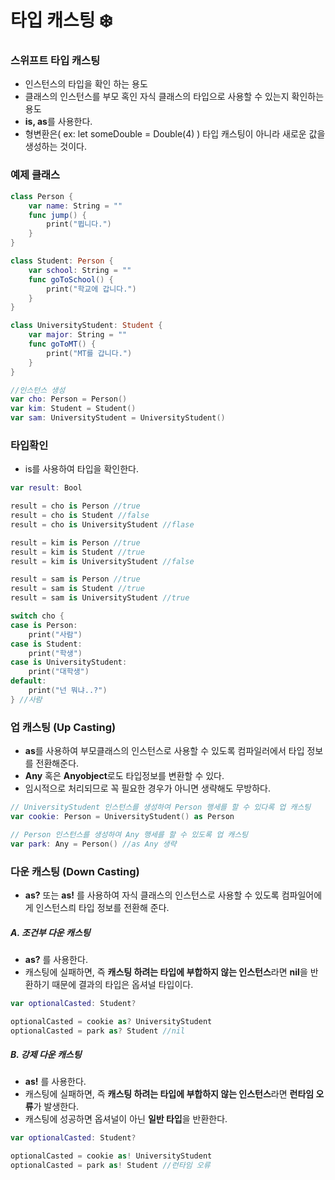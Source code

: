 # 타입 캐스팅 ❄️



### 스위프트 타입 캐스팅

- 인스턴스의 타입을 확인 하는 용도
- 클래스의 인스턴스를 부모 혹인 자식 클래스의 타입으로 사용할 수 있는지 확인하는 용도
- **is, as**를 사용한다.
- 형변환은( ex: let someDouble = Double(4) ) 타입 캐스팅이 아니라 새로운 값을 생성하는 것이다.

### 예제 클래스

``` swift
class Person {
    var name: String = ""
    func jump() {
        print("뜁니다.")
    }
}

class Student: Person {
    var school: String = ""
    func goToSchool() {
        print("학교에 갑니다.")
    }
}

class UniversityStudent: Student {
    var major: String = ""
    func goToMT() {
        print("MT를 갑니다.")
    }
}

//인스턴스 생성
var cho: Person = Person()
var kim: Student = Student()
var sam: UniversityStudent = UniversityStudent()
```



### 타입확인

- is를 사용하여 타입을 확인한다.

``` swift
var result: Bool

result = cho is Person //true
result = cho is Student //false
result = cho is UniversityStudent //flase

result = kim is Person //true
result = kim is Student //true
result = kim is UniversityStudent //false

result = sam is Person //true
result = sam is Student //true
result = sam is UniversityStudent //true

switch cho {
case is Person:
    print("사람")
case is Student:
    print("학생")
case is UniversityStudent:
    print("대학생")
default:
    print("넌 뭐냐..?")
} //사람
```

### 업 캐스팅 (Up Casting)

- **as**를 사용하여 부모클래스의 인스턴스로 사용할 수 있도록 컴파일러에서 타입 정보를 전환해준다.
- **Any** 혹은 **Anyobject**로도 타입정보를 변환할 수 있다.
- 임시적으로 처리되므로 꼭 필요한 경우가 아니면 생략해도 무방하다.

``` swift 
// UniversityStudent 인스턴스를 생성하여 Person 행세를 할 수 있다록 업 캐스팅
var cookie: Person = UniversityStudent() as Person

// Person 인스턴스를 생성하여 Any 행세를 할 수 있도록 업 캐스팅
var park: Any = Person() //as Any 생략
```



### 다운 캐스팅 (Down Casting)

- **as?** 또는 **as!** 를 사용하여 자식 클래스의 인스턴스로 사용할 수 있도록 컴파일어에게 인스턴스릐 타입 정보를 전환해 준다.

##### A. 조건부 다운 캐스팅	

- **as?** 를 사용한다.
- 캐스팅에 실패하면, 즉 **캐스팅 하려는 타입에 부합하지 않는 인스턴스**라면 **nil**을 반환하기 때문에 결과의 타입은 옵셔널 타입이다.

``` swift
var optionalCasted: Student?

optionalCasted = cookie as? UniversityStudent
optionalCasted = park as? Student //nil
```



##### B. 강제 다운 캐스팅

- **as!** 를 사용한다.
- 캐스팅에 실패하면, 즉 **캐스팅 하려는 타입에 부합하지 않는 인스턴스**라면 **런타임 오류**가 발생한다.
- 캐스팅에 성공하면 옵셔널이 아닌 **일반 타입**을 반환한다.

``` swift
var optionalCasted: Student?

optionalCasted = cookie as! UniversityStudent
optionalCasted = park as! Student //런타임 오류
```



